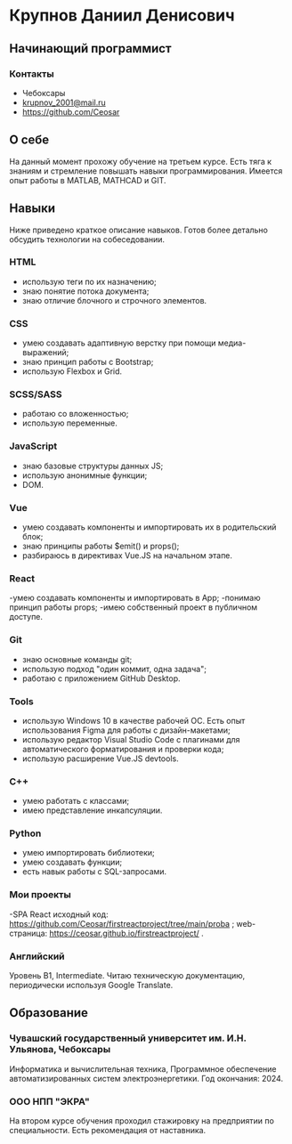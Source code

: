 # Крупнов Даниил Денисович
## Начинающий программист

### Контакты
- Чебоксары
- krupnov_2001@mail.ru
- https://github.com/Ceosar

## О себе
На данный момент прохожу обучение на третьем курсе.
Есть тяга к знаниям и стремление повышать навыки программирования.
Имеется опыт работы в MATLAB, MATHCAD и GIT.

## Навыки

Ниже приведено краткое описание навыков. Готов более детально обсудить технологии на собеседовании.

### HTML
- использую теги по их назначению;
- знаю понятие потока документа;
- знаю отличие блочного и строчного элементов.

### CSS
- умею создавать адаптивную верстку при помощи медиа-выражений;
- знаю принцип работы с Bootstrap;
- использую Flexbox и Grid.

### SCSS/SASS
- работаю со вложенностью;
- использую переменные.

### JavaScript 
- знаю базовые структуры данных JS;
- использую анонимные функции;
- DOM.

### Vue
- умею создавать компоненты и импортировать их в родительский блок;
- знаю принципы работы $emit() и props();
- разбираюсь в директивах Vue.JS на начальном этапе.

### React
-умею создавать компоненты и импортировать в App;
-понимаю принцип работы props;
-имею собственный проект в публичном доступе.

### Git
- знаю основные команды git;
- использую подход "один коммит, одна задача";
- работаю с приложением GitHub Desktop.

### Tools
- использую Windows 10 в качестве рабочей ОС. Есть опыт использования Figma для работы с дизайн-макетами;
- использую редактор Visual Studio Code с плагинами для автоматического форматирования и проверки кода;
- использую расширение Vue.JS devtools.

### C++
- умею работать с классами;
- имею представление инкапсуляции.

### Python
- умею импортировать библиотеки;
- умею создавать функции;
- есть навык работы с SQL-запросами.

### Мои проекты
-SPA React
исходный код: https://github.com/Ceosar/firstreactproject/tree/main/proba ;
web-страница: https://ceosar.github.io/firstreactproject/ .

### Английский
Уровень B1, Intermediate. Читаю техническую документацию, периодически используя Google Translate.

## Образование

### Чувашский государственный университет им. И.Н. Ульянова, Чебоксары
Информатика и вычислительная техника, Программное обеспечение автоматизированных систем электроэнергетики.
Год окончания: 2024.

### ООО НПП "ЭКРА"
На втором курсе обучения проходил стажировку на предприятии по специальности. Есть рекомендация от наставника.
